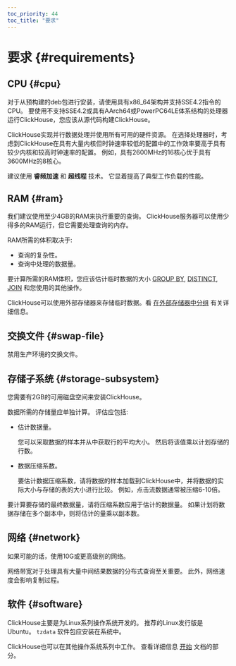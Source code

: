 ```yaml
---
toc_priority: 44
toc_title: "要求"
---
```


# 要求 {#requirements}

## CPU {#cpu}

对于从预构建的deb包进行安装，请使用具有x86\_64架构并支持SSE4.2指令的CPU。 要使用不支持SSE4.2或具有AArch64或PowerPC64LE体系结构的处理器运行ClickHouse，您应该从源代码构建ClickHouse。

ClickHouse实现并行数据处理并使用所有可用的硬件资源。 在选择处理器时，考虑到ClickHouse在具有大量内核但时钟速率较低的配置中的工作效率要高于具有较少内核和较高时钟速率的配置。 例如，具有2600MHz的16核心优于具有3600MHz的8核心。

建议使用 **睿频加速** 和 **超线程** 技术。 它显着提高了典型工作负载的性能。

## RAM {#ram}

我们建议使用至少4GB的RAM来执行重要的查询。 ClickHouse服务器可以使用少得多的RAM运行，但它需要处理查询的内存。

RAM所需的体积取决于:

-   查询的复杂性。
-   查询中处理的数据量。

要计算所需的RAM体积，您应该估计临时数据的大小 [GROUP BY](../sql-reference/statements/select/group-by.md#select-group-by-clause), [DISTINCT](../sql-reference/statements/select/distinct.md#select-distinct), [JOIN](../sql-reference/statements/select/join.md#select-join) 和您使用的其他操作。

ClickHouse可以使用外部存储器来存储临时数据。看 [在外部存储器中分组](../sql-reference/statements/select/group-by.md#select-group-by-in-external-memory) 有关详细信息。

## 交换文件 {#swap-file}

禁用生产环境的交换文件。

## 存储子系统 {#storage-subsystem}

您需要有2GB的可用磁盘空间来安装ClickHouse。

数据所需的存储量应单独计算。 评估应包括:

-   估计数据量。

    您可以采取数据的样本并从中获取行的平均大小。 然后将该值乘以计划存储的行数。

-   数据压缩系数。

    要估计数据压缩系数，请将数据的样本加载到ClickHouse中，并将数据的实际大小与存储的表的大小进行比较。 例如，点击流数据通常被压缩6-10倍。

要计算要存储的最终数据量，请将压缩系数应用于估计的数据量。 如果计划将数据存储在多个副本中，则将估计的量乘以副本数。

## 网络 {#network}

如果可能的话，使用10G或更高级别的网络。

网络带宽对于处理具有大量中间结果数据的分布式查询至关重要。 此外，网络速度会影响复制过程。

## 软件 {#software}

ClickHouse主要是为Linux系列操作系统开发的。 推荐的Linux发行版是Ubuntu。 `tzdata` 软件包应安装在系统中。

ClickHouse也可以在其他操作系统系列中工作。 查看详细信息 [开始](../getting-started/index.md) 文档的部分。
